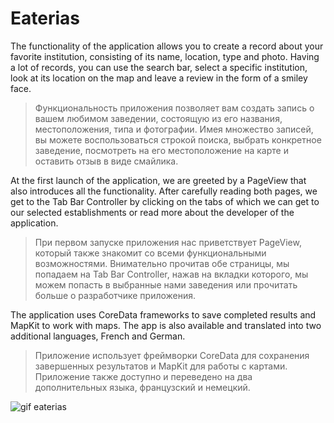 # Eaterias

The functionality of the application allows you to create a record about your favorite institution, consisting of its name, location, type and photo. Having a lot of records, you can use the search bar, select a specific institution, look at its location on the map and leave a review in the form of a smiley face.

> Функциональность приложения позволяет вам создать запись о вашем любимом заведении, состоящую из его названия, местоположения, типа и фотографии. Имея множество записей, вы можете воспользоваться строкой поиска, выбрать конкретное заведение, посмотреть на его местоположение на карте и оставить отзыв в виде смайлика.

At the first launch of the application, we are greeted by a PageView that also introduces all the functionality. After carefully reading both pages, we get to the Tab Bar Controller by clicking on the tabs of which we can get to our selected establishments or read more about the developer of the application.

> При первом запуске приложения нас приветствует PageView, который также знакомит со всеми функциональными возможностями. Внимательно прочитав обе страницы, мы попадаем на Tab Bar Controller, нажав на вкладки которого, мы можем попасть в выбранные нами заведения или прочитать больше о разработчике приложения.

The application uses CoreData frameworks to save completed results and MapKit to work with maps. The app is also available and translated into two additional languages, French and German.

> Приложение использует фреймворки CoreData для сохранения завершенных результатов и MapKit для работы с картами. Приложение также доступно и переведено на два дополнительных языка, французский и немецкий.

![gif eaterias](https://github.com/lcorinna/Eaterias/blob/main/Eaterias.gif)
